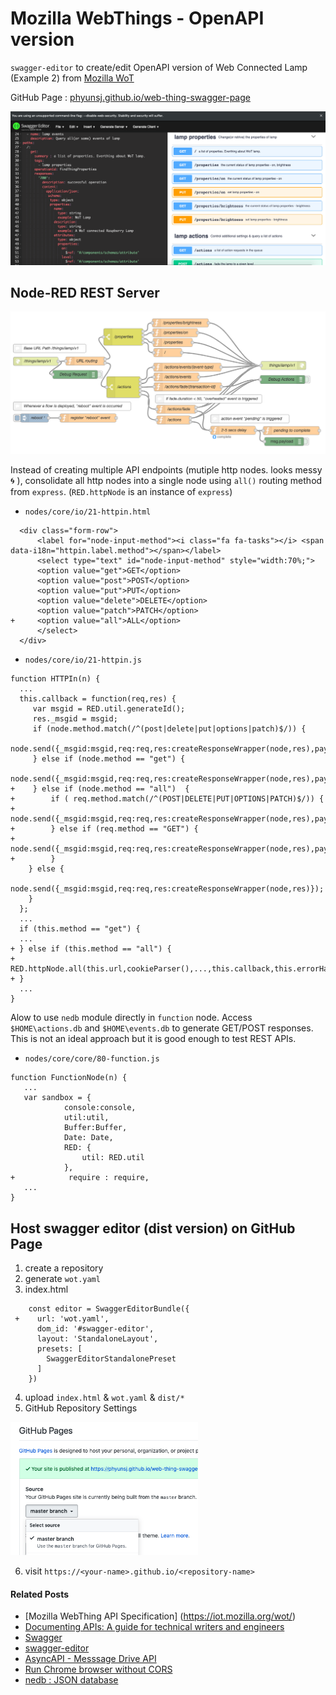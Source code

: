 # Mozilla WebThings - OpenAPI version

`swagger-editor` to create/edit OpenAPI version of Web Connected Lamp (Example 2) from [Mozilla WoT](https://iot.mozilla.org/wot/)

GitHub Page : [phyunsj.github.io/web-thing-swagger-page](https://phyunsj.github.io/web-thing-swagger-page)

<p align="left">
<img src="https://github.com/phyunsj/web-thing-swagger-page/blob/master/images/wot-openapi-swagger-editor.png" width="700px"/>
</p>

## Node-RED REST Server

<p align="center">
<img src="https://github.com/phyunsj/web-thing-swagger-page/blob/master/images/wot-node-red.png" width="750px"/>
</p>

Instead of creating multiple API endpoints (mutiple http nodes. looks messy :cyclone: ), consolidate all http nodes into a single node using `all()` routing method from `express`. (`RED.httpNode` is an instance of `express`) 

- `nodes/core/io/21-httpin.html`

```
  <div class="form-row">
      <label for="node-input-method"><i class="fa fa-tasks"></i> <span data-i18n="httpin.label.method"></span></label>
      <select type="text" id="node-input-method" style="width:70%;">
      <option value="get">GET</option>
      <option value="post">POST</option>
      <option value="put">PUT</option>
      <option value="delete">DELETE</option>
      <option value="patch">PATCH</option>
+     <option value="all">ALL</option>
      </select>
  </div>
```

- `nodes/core/io/21-httpin.js`

```
function HTTPIn(n) {
  ...
  this.callback = function(req,res) {
     var msgid = RED.util.generateId();
     res._msgid = msgid;
     if (node.method.match(/^(post|delete|put|options|patch)$/)) {
         node.send({_msgid:msgid,req:req,res:createResponseWrapper(node,res),payload:req.body});
     } else if (node.method == "get") {
         node.send({_msgid:msgid,req:req,res:createResponseWrapper(node,res),payload:req.query});
+    } else if (node.method == "all")  {
+        if ( req.method.match(/^(POST|DELETE|PUT|OPTIONS|PATCH)$/)) {
+            node.send({_msgid:msgid,req:req,res:createResponseWrapper(node,res),payload:req.body});
+        } else if (req.method == "GET") {
+            node.send({_msgid:msgid,req:req,res:createResponseWrapper(node,res),payload:req.query});
+        }
    } else { 
        node.send({_msgid:msgid,req:req,res:createResponseWrapper(node,res)});
    }
  };          
  ...        
  if (this.method == "get") {
  ...     
+ } else if (this.method == "all") {
+     RED.httpNode.all(this.url,cookieParser(),...,this.callback,this.errorHandler);
+ } 
  ...
}
```

Alow to use `nedb` module directly in `function` node. Access `$HOME\actions.db` and `$HOME\events.db` to generate GET/POST responses. This is not an ideal approach but it is good enough to test REST APIs.

- `nodes/core/core/80-function.js`

```
function FunctionNode(n) {
   ...
   var sandbox = {
            console:console,
            util:util,
            Buffer:Buffer,
            Date: Date,
            RED: {
                util: RED.util
            },
+            require : require,
   ...
}
```

## Host swagger editor (dist version) on GitHub Page

1. create a repository
2. generate `wot.yaml`
3. index.html

```
    const editor = SwaggerEditorBundle({
 +    url: 'wot.yaml',
      dom_id: '#swagger-editor',
      layout: 'StandaloneLayout',
      presets: [
        SwaggerEditorStandalonePreset
      ]
    })
```
4. upload `index.html` & `wot.yaml` & `dist/*`
5. GitHub Repository Settings

<p align="left">
<img src="https://github.com/phyunsj/web-thing-swagger-page/blob/master/images/github-page-setting.png" width="300px"/>
</p>

6. visit `https://<your-name>.github.io/<repository-name>`

####  Related Posts

- [Mozilla WebThing API Specification] (https://iot.mozilla.org/wot/)
- [Documenting APIs: A guide for technical writers and engineers](https://idratherbewriting.com/learnapidoc/)
- [Swagger](https://swagger.io/)
- [swagger-editor](https://github.com/swagger-api/swagger-editor)
- [AsyncAPI - Messsage Drive API](https://www.asyncapi.com/)
- [Run Chrome browser without CORS](https://alfilatov.com/posts/run-chrome-without-cors/)
- [nedb : JSON database](https://github.com/louischatriot/nedb)
